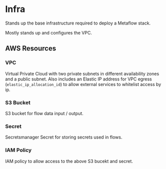 # Infra

Stands up the base infrastructure required to deploy a Metaflow stack.

Mostly stands up and configures the VPC.

## AWS Resources

### VPC

Virtual Private Cloud with two private subnets in different availability zones and a public subnet. Also includes an Elastic IP address for VPC egress (`elastic_ip_allocation_id`) to allow external services to whitelist access by ip.

### S3 Bucket

S3 bucket for flow data input / output.

### Secret

Secretsmanager Secret for storing secrets used in flows.

### IAM Policy

IAM policy to allow access to the above S3 bucekt and secret.
